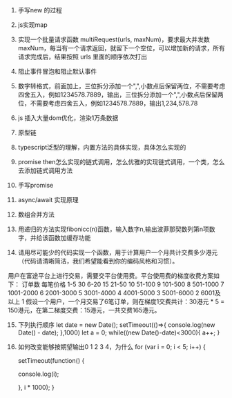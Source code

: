 1. 手写new 的过程

2. js实现map

3. 实现一个批量请求函数 multiRequest(urls, maxNum)，要求最大并发数 maxNum，每当有一个请求返回，就留下一个空位，可以增加新的请求，所有请求完成后，结果按照 urls 里面的顺序依次打出

4. 阻止事件冒泡和阻止默认事件

5. 数字转格式，前面加上，三位拆分添加一个",",小数点后保留两位，不需要考虑四舍五入，例如1234578.7889，输出，三位拆分添加一个",",小数点后保留两位，不需要考虑四舍五入，例如1234578.7889，输出1,234,578.78

6. js 插入大量dom优化，渲染1万条数据

7. 原型链

8. typescript泛型的理解，内置方法的具体实现，具体怎么实现的

9. promise then怎么实现的链式调用，怎么优雅的实现链式调用，一个类，怎么去添加链式调用方法

10. 手写promise

11. async/await 实现原理

12. 数组合并方法

13. 用递归的方法实现fibonicc(n)函数，输入数字n,输出波菲那契数列第n项数字，并给该函数加缓存功能

14. 请用尽可能少的代码实现一个函数，用于计算用户一个月共计交费多少港元（代码请清晰简洁，我们希望能看到你的编码风格和习惯）。

用户在富途平台上进行交易，需要交平台使用费。平台使用费的梯度收费方案如下：
订单数  每笔价格
1-5    30
6-20   15
21-50  10
51-100  9
101-500 8
501-1000 7
1001-2000 6
2001-3000  5
3001-4000  4
4001-5000  3
5001-6000  2
6001及以上  1
假设一个用户，一个月交易了6笔订单，则在梯度1交费共计：30港元 * 5 = 150港元，在第二梯度交费：15港元，一共交费165港元。

15. 下列执行顺序
let date = new Date(); 
setTimeout(()=>{
  console.log(new Date() - date); 
},1000)
let a = 0;
while((new Date()-date)<3000){
a++; 
}

16. 如何改变能够按期望输出0 1 2 3 4，为什么
for (var i = 0; i < 5; i++) {

    setTimeout(function() {

      console.log(i);

    }, i * 1000);
}
